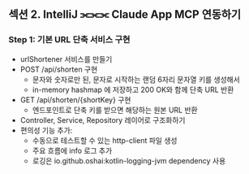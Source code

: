 ## 섹션 2. IntelliJ ⫘⫘⫘ Claude App MCP 연동하기


### Step 1: 기본 URL 단축 서비스 구현
- urlShortener 서비스를 만들기
- POST /api/shorten 구현
  - 문자와 숫자로만 된, 문자로 시작하는 랜덤 6자리 문자열 키를 생성해서
  - in-memory hashmap 에 저장하고 200 OK와 함께 단축 URL 반환
- GET /api/shorten/{shortKey} 구현
  - 엔드포인트로 단축 키를 받으면 해당하는 원본 URL 반환
- Controller, Service, Repository 레이어로 구조화하기
- 편의성 기능 추가:
  - 수동으로 테스트할 수 있는 http-client 파일 생성
  - 주요 흐름에 info 로그 추가
  - 로깅은 io.github.oshai:kotlin-logging-jvm dependency 사용
